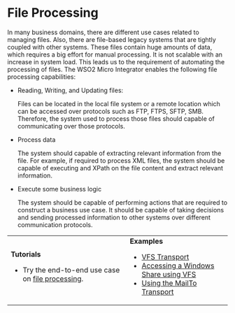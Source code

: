 # File Processing

In many business domains, there are different use cases related to managing files. Also, there are file-based legacy systems that are tightly coupled with other systems. These files contain huge amounts of data, which requires a big effort for manual processing. It is not scalable with an increase in system load. This leads us to the requirement of automating the processing of files. The WSO2 Micro Integrator enables the following file processing capabilities:

- Reading, Writing, and Updating files:

  	Files can be located in the local file system or a remote location which can be accessed over protocols such as FTP, FTPS, SFTP, SMB. Therefore, the system used to process those files should capable of communicating over those protocols.

- Process data

  	The system should capable of extracting relevant information from the file. For example, if required to process XML files, the system should be capable of executing and XPath on the file content and extract relevant information.

- Execute some business logic

  	The system should be capable of performing actions that are required to construct a business use case. It should be capable of taking decisions and sending processed information to other systems over different communication protocols.

<table>
	<tr>
		<td>
			<b>Tutorials</b></br>
			<ul>
				<li>
					Try the end-to-end use case on <a href="{{base_path}}/learn/integration-tutorials/file-processing">file processing</a>.
				</li>
			</ul>
		</td>
		<td>
			<b>Examples</b>
			<ul>
				<li>
					<a href="{{base_path}}/learn/examples/file-processing/vfs-transport-examples">VFS Transport
				</li>
				<li>
					<a href="{{base_path}}/learn/examples/file-processing/accessing-windows-share-using-vfs-transport">Accessing a Windows Share using VFS</a>
				</li>
				<li>
					<a href="{{base_path}}/learn/examples/file-processing/mailto-transport-examples">Using the MailTo Transport</a>
				</li>
			</ul>
		</td>
	</tr>
</table>
